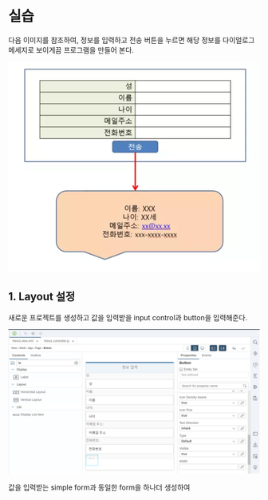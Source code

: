 # 실습

다음 이미지를 참조하여, 정보를 입력하고 전송 버튼을 누르면 해당 정보를 다이얼로그 메세지로 보이게끔 프로그램을 만들어 본다. 

![](.gitbook/assets/image%20%28611%29.png)



## 1. Layout 설정 

새로운 프로젝트를 생성하고 값을 입력받을 input control과 button을 입력해준다. 

![](.gitbook/assets/image%20%28582%29.png)



값을 입력받는 simple form과 동일한 form을 하나더 생성하여 

